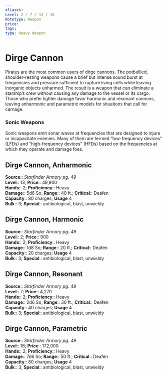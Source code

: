 ```yaml
---
aliases: 
Level: 2 / 7 / 13 / 16
Notetype: Weapon
price: 
tags: 
type: Heavy Weapon
---
```


# Dirge Cannon

Pirates are the most common users of dirge cannons. The potbellied, shoulder-resting weapons cause a brief but intense sound burst at frequencies and pressure sufficient to rupture living cells while leaving inorganic objects unharmed. The result is a weapon that can eliminate a starship’s crew without causing any damage to the vessel or its cargo. Those who prefer lighter damage favor harmonic and resonant cannons, leaving anharmonic and parametric models for situations that call for carnage.

### Sonic Weapons

Sonic weapons emit sonar waves at frequencies that are designed to injure or incapacitate enemies. Many of them are termed “low-frequency devices” (LFDs) and “high-frequency devices” (HFDs) based on the frequencies at which they operate and damage foes.  

## Dirge Cannon, Anharmonic

**Source**:: _Starfinder Armory pg. 49_  
**Level**:: 13;
**Price**:: 49,900  
**Hands**:: 2;
**Proficiency**:: Heavy  
**Damage**:: 5d6 So; **Range**:: 40 ft.;
**Critical**:: Deafen  
**Capacity**:: 80 charges; **Usage** 4  
**Bulk**:: 3;
**Special**:: antibiological, blast, unwieldy

## Dirge Cannon, Harmonic

**Source**:: _Starfinder Armory pg. 49_  
**Level**:: 2;
**Price**:: 900  
**Hands**:: 2;
**Proficiency**:: Heavy  
**Damage**:: 1d8 So; **Range**:: 20 ft.;
**Critical**:: Deafen  
**Capacity**:: 20 charges; **Usage** 4  
**Bulk**:: 3;
**Special**:: antibiological, blast, unwieldy

## Dirge Cannon, Resonant

**Source**:: _Starfinder Armory pg. 49_  
**Level**:: 7;
**Price**:: 4,270  
**Hands**:: 2;
**Proficiency**:: Heavy  
**Damage**:: 2d6 So; **Range**:: 30 ft.;
**Critical**:: Deafen  
**Capacity**:: 40 charges; **Usage** 4  
**Bulk**:: 3;
**Special**:: antibiological, blast, unwieldy

## Dirge Cannon, Parametric

**Source**:: _Starfinder Armory pg. 49_  
**Level**:: 16;
**Price**:: 172,000  
**Hands**:: 2;
**Proficiency**:: Heavy  
**Damage**:: 7d6 So; **Range**:: 50 ft.;
**Critical**:: Deafen  
**Capacity**:: 80 charges; **Usage** 4  
**Bulk**:: 3;
**Special**:: antibiological, blast, unwieldy
